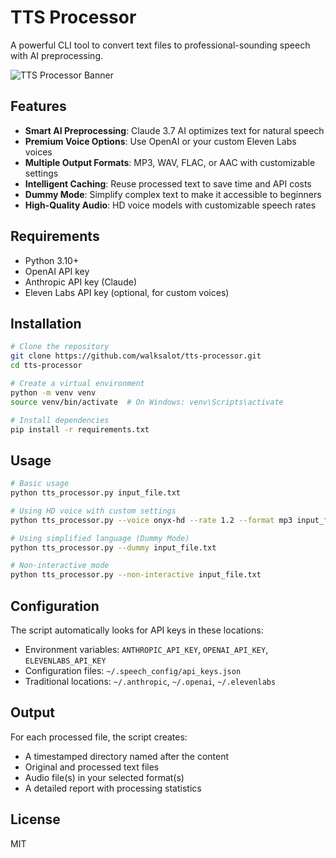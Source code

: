 # TTS Processor

A powerful CLI tool to convert text files to professional-sounding speech with AI preprocessing.

![TTS Processor Banner](https://github.com/walksalot/tts-processor/raw/main/.github/images/tts-processor-banner.png)

## Features

- **Smart AI Preprocessing**: Claude 3.7 AI optimizes text for natural speech
- **Premium Voice Options**: Use OpenAI or your custom Eleven Labs voices
- **Multiple Output Formats**: MP3, WAV, FLAC, or AAC with customizable settings
- **Intelligent Caching**: Reuse processed text to save time and API costs
- **Dummy Mode**: Simplify complex text to make it accessible to beginners
- **High-Quality Audio**: HD voice models with customizable speech rates

## Requirements

- Python 3.10+
- OpenAI API key
- Anthropic API key (Claude)
- Eleven Labs API key (optional, for custom voices)

## Installation

```bash
# Clone the repository
git clone https://github.com/walksalot/tts-processor.git
cd tts-processor

# Create a virtual environment
python -m venv venv
source venv/bin/activate  # On Windows: venv\Scripts\activate

# Install dependencies
pip install -r requirements.txt
```

## Usage

```bash
# Basic usage
python tts_processor.py input_file.txt

# Using HD voice with custom settings
python tts_processor.py --voice onyx-hd --rate 1.2 --format mp3 input_file.txt

# Using simplified language (Dummy Mode)
python tts_processor.py --dummy input_file.txt

# Non-interactive mode
python tts_processor.py --non-interactive input_file.txt
```

## Configuration

The script automatically looks for API keys in these locations:
- Environment variables: `ANTHROPIC_API_KEY`, `OPENAI_API_KEY`, `ELEVENLABS_API_KEY`
- Configuration files: `~/.speech_config/api_keys.json`
- Traditional locations: `~/.anthropic`, `~/.openai`, `~/.elevenlabs`

## Output

For each processed file, the script creates:
- A timestamped directory named after the content
- Original and processed text files
- Audio file(s) in your selected format(s)
- A detailed report with processing statistics

## License

MIT